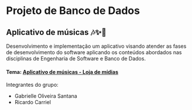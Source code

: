 # Projeto de Banco de Dados 
## Aplicativo de músicas 🎶✨🎼

Desenvolvimento e implementação um aplicativo visando atender as fases de desenvolvimento do software aplicando os conteúdos abordados nas disciplinas de Engenharia de Software e Banco de Dados.

#### Tema: [Aplicativo de músicas - Loja de mídias](https://github.com/santanagabi/MySQL-DB/blob/main/ProjetoMusicas/Script.sql)

Integrantes do grupo:
- Gabrielle Oliveira Santana
-  Ricardo Carriel
